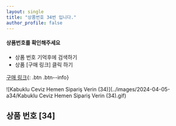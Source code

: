 ```yaml
---
layout: single
title: "상품번호 34번 입니다."
author_profile: false
---
```




<div class="notice--info">
<h4> 상품번호를 확인해주세요 </h4>
<ul>
    <li> 상품 번호 기억후에 검색하기 </li>
    <li> 상품 [구매 링크] 클릭 하기 </li>
</ul>
</div>




[구매 링크](https://link.coupang.com/a/bwLOc4){: .btn .btn--info}



![Kabuklu Ceviz   Hemen Sipariş Verin (34)](../images/2024-04-05-a34/Kabuklu Ceviz   Hemen Sipariş Verin (34).gif)





## 상품 번호 [34]